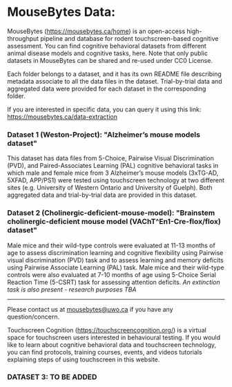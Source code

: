 # MouseBytes Data:

MouseBytes (https://mousebytes.ca/home) is an open-access high-throughput pipeline and database for rodent touchscreen-based cognitive assessment. You can find cognitive behavioral datasets from different animal disease models and cognitive tasks, here. Note that only public datasets in MouseBytes can be shared and re-used under CC0 License. 

Each folder belongs to a dataset, and it has its own README file describing metadata associate to all the data files in the dataset. Trial-by-trial data and aggregated data were provided for each dataset in the corresponding folder.

If you are interested in specific data, you can query it using this link: https://mousebytes.ca/data-extraction

### Dataset 1 (Weston-Project): "Alzheimer’s mouse models dataset"

This dataset has data files from 5-Choice, Pairwise Visual Discrimination (PVD), and Paired-Associates Learning (PAL) cognitive behavioral tasks in which male and female mice from 3 Alzheimer’s mouse models (3xTG-AD, 5XFAD, APP/PS1) were tested using touchscreen technology at two different sites (e.g. University of Western Ontario and University of Guelph). Both aggregated data and trial-by-trial data are provided in this dataset.

### Dataset 2 (Cholinergic-deficient-mouse-model): "Brainstem cholinergic-deficient mouse model (VAChT^En1-Cre-flox/flox) dataset"

Male mice and their wild-type controls were evaluated at 11-13 months of age to assess discrimination learning and cognitive flexibility using Pairwise visual discrimination (PVD) task and to assess learning and memory deficits using Pairwise Associate Learning (PAL) task. Male mice and their wild-type controls were also evaluated at 7-10 months of age using 5-Choice Serial Reaction Time (5-CSRT) task for assessing attention deficits.
*An extinction task is also present - research purposes TBA*

-------------------------------------------------------------------------------------------------------------
Please contact us at mousebytes@uwo.ca if you have any question/concern.

Touchscreen Cognition (https://touchscreencognition.org/) is a virtual space for touchscreen users interested in behavioural testing. If you would like to learn about cognitive behavioral data and touchscreen technology, you can find protocols, training courses, events, and videos tutorials explaining steps of using touchscreen in this website. 

### DATASET 3: TO BE ADDED

